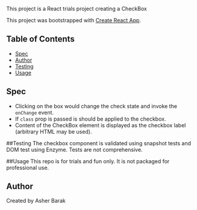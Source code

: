 This project is a React trials project creating a CheckBox

This project was bootstrapped with [Create React App](https://github.com/facebookincubator/create-react-app).


## Table of Contents

- [Spec](#Spec)
- [Author](#Author)
- [Testing](#Testing)
- [Usage](#Usage)

## Spec
- Clicking on the box would change the check state and invoke the `onChange` event.
- If `class` prop is passed is should be applied to the checkbox.
- Content of the CheckBox element is displayed as the checkbox label (arbitrary HTML may be used).

##Testing
The checkbox component is validated using snapshot tests and DOM test using Enzyme.
Tests are not comprehensive.

##Usage
This repo is for trials and fun only. It is not packaged for professional use.

## Author
Created by Asher Barak
